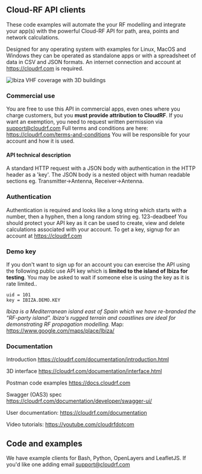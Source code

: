 ## Cloud-RF API clients
These code examples will automate the your RF modelling and integrate your app(s) with the powerful Cloud-RF API for path, area, points and network calculations.

Designed for any operating system with examples for Linux, MacOS and Windows they can be operated as standalone apps or with a spreadsheet of data in CSV and JSON formats.
An internet connection and account at https://cloudrf.com is required.

![Ibiza VHF coverage with 3D buildings ](https://cloudrf.com/files/ibiza.vhf.jpg)
### Commercial use
You are free to use this API in commercial apps, even ones where you charge customers, but you **must provide attribution to CloudRF**. If you want an exemption, you need to request written permission via support@cloudrf.com
Full terms and conditions are here: https://cloudrf.com/terms-and-conditions
You will be responsible for your account and how it is used.

####  API technical description
A standard HTTP request with a JSON body with authentication in the HTTP header as a 'key'. The JSON body is a nested object with human readable sections eg. Transmitter->Antenna, Receiver->Antenna.


### Authentication
Authentication is required and looks like a long string which starts with a number, then a hyphen, then a long random string eg. 123-deadbeef
You should protect your API key as it can be used to create, view and delete calculations associated with your account.
To get a key, signup for an account at https://cloudrf.com

### Demo key
If you don't want to sign up for an account you can exercise the API using the following public use API key which is **limited to the island of Ibiza for testing**. You may be asked to wait if someone else is using the key as it is rate limited..

    uid = 101
    key = IBIZA.DEMO.KEY

*Ibiza is a Mediterranean island east of Spain which we have re-branded the "RF-party island". Ibiza's rugged terrain and coastlines are ideal for demonstrating RF propagation modelling.*
Map: https://www.google.com/maps/place/Ibiza/

### Documentation
Introduction https://cloudrf.com/documentation/introduction.html

3D interface https://cloudrf.com/documentation/interface.html

Postman code examples https://docs.cloudrf.com

Swagger (OAS3) spec https://cloudrf.com/documentation/developer/swagger-ui/

User documentation: https://cloudrf.com/documentation

Video tutorials: https://youtube.com/cloudrfdotcom

## Code and examples

We have example clients for Bash, Python, OpenLayers and LeafletJS.
If you'd like one adding email support@cloudrf.com


